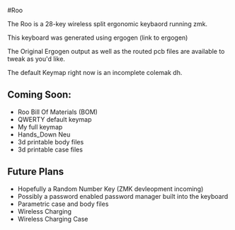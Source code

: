#Roo

The Roo is a 28-key wireless split ergonomic keybaord running zmk.

This keyboard was generated using ergogen (link to ergogen)

The Original Ergogen output as well as the routed pcb files are available to tweak
as you'd like.

The default Keymap right now is an incomplete colemak dh.

## Coming Soon:
- Roo Bill Of Materials (BOM)
- QWERTY default keymap
- My full keymap 
- Hands_Down Neu
- 3d printable body files
- 3d printable case files

## Future Plans
- Hopefully a Random Number Key (ZMK devleopment incoming)
- Possibly a password enabled password manager built into the keyboard
- Parametric case and body files
- Wireless Charging
- Wireless Charging Case
